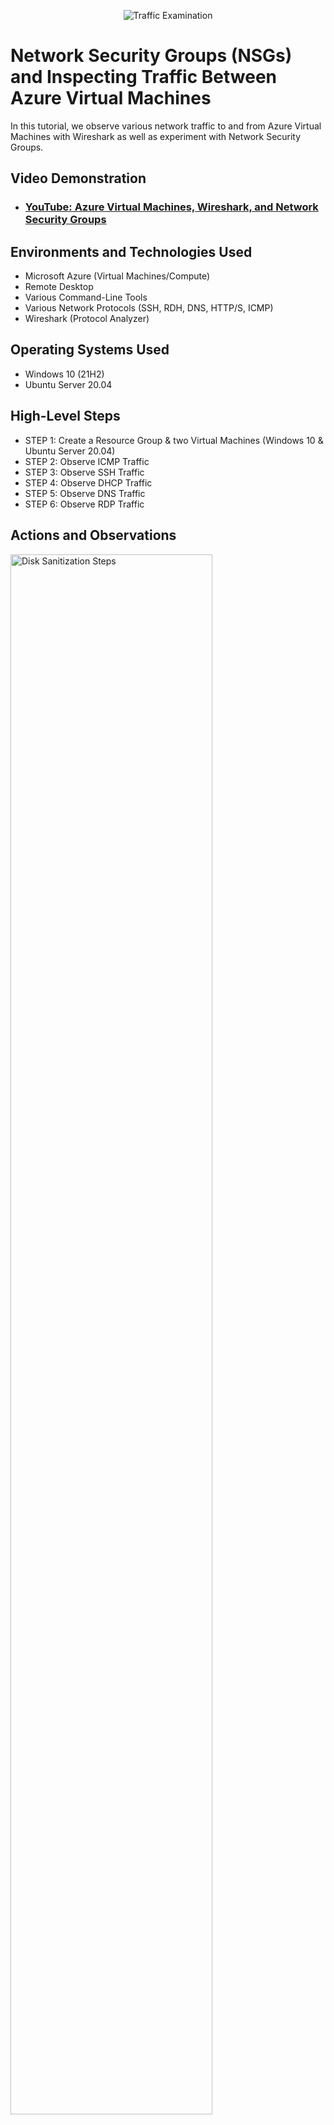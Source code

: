 <p align="center">
<img src="https://i.imgur.com/Ua7udoS.png" alt="Traffic Examination"/>
</p>

<h1>Network Security Groups (NSGs) and Inspecting Traffic Between Azure Virtual Machines</h1>
In this tutorial, we observe various network traffic to and from Azure Virtual Machines with Wireshark as well as experiment with Network Security Groups. <br />


<h2>Video Demonstration</h2>

- ### [YouTube: Azure Virtual Machines, Wireshark, and Network Security Groups](https://www.youtube.com)

<h2>Environments and Technologies Used</h2>

- Microsoft Azure (Virtual Machines/Compute)
- Remote Desktop
- Various Command-Line Tools
- Various Network Protocols (SSH, RDH, DNS, HTTP/S, ICMP)
- Wireshark (Protocol Analyzer)

<h2>Operating Systems Used </h2>

- Windows 10 (21H2)
- Ubuntu Server 20.04

<h2>High-Level Steps</h2>

- STEP 1: Create a Resource Group & two Virtual Machines (Windows 10 & Ubuntu Server 20.04)
- STEP 2: Observe ICMP Traffic
- STEP 3: Observe SSH Traffic
- STEP 4: Observe DHCP Traffic
- STEP 5: Observe DNS Traffic
- STEP 6: Observe RDP Traffic  

<h2>Actions and Observations</h2>

 <p>
<img src="https://i.imgur.com/sTqUBJf.png" height="80%" width="80%" alt="Disk Sanitization Steps"/>
</p>
<p>
<p>
<img src="https://i.imgur.com/ZMXNHKq.png" height="80%" width="80%" alt="Disk Sanitization Steps"/>
</p>
<p>
</h2>STEP 1: CREATE OUR RESOURCES</h2>

  - Create a Resource Group "RG-LabNP"
  - Create VM1 as a Windows 10 VM (create credentials)
  - Create VM2 as a Ubuntu Server 20.04 (create credentials)
</p>
<br />

 <p>
<img src="https://i.imgur.com/y3C5bi1.png" height="80%" width="80%" alt="Disk Sanitization Steps"/>
</p>
<p>
 <p>
<img src="https://i.imgur.com/QhQGJgn.png" height="80%" width="80%" alt="Disk Sanitization Steps"/>
</p>
<p>
 <p>
<img src="https://i.imgur.com/vbN8c2J.png" height="80%" width="80%" alt="Disk Sanitization Steps"/>
</p>
<p>
 <p>
<img src="https://i.imgur.com/jQ0TCmC.png" height="80%" width="80%" alt="Disk Sanitization Steps"/>
</p>
<p>
 <p>
<img src="https://i.imgur.com/fpph90d.png" height="80%" width="80%" alt="Disk Sanitization Steps"/>
</p>
<p>
</h2>STEP 2: OBSERVE ICMP TRAFFIC</h2>

  - Open Microsoft Remote Desktop and paste the Public IP Address of VM1 and continue to login using previous credentials
  - Open up the Browser in VM1 and google "download WireShark"
  - Once it is finished installing open up WireShark and filter for ICMP traffic only
  - Retrieve the private IP Address from the Ubuntu VM and attempt to ping it from within the Windows 10 VM
  - Attempt to Ping www.google.com and observe the traffic
  - Create perpetual ping (-t) from VM1 to VM2 and observe the traffic
  - Stop the pinging activity
</p>
<br />

 <p>
<img src="https://i.imgur.com/7609csE.png" height="80%" width="80%" alt="Disk Sanitization Steps"/>
</p>
<p>
 <p>
<img src="https://i.imgur.com/y04bJyP.png" height="80%" width="80%" alt="Disk Sanitization Steps"/>
</p>
<p>
 <p>
<img src="https://i.imgur.com/gNygHVs.png" height="80%" width="80%" alt="Disk Sanitization Steps"/>
</p>
<p>
</h2>STEP 3: OBSERVE SSH TRAFFIC</h2>

  - Hop back into WireShark and filter for SSH traffic only
  - From the Windows 10 VM, "SSH into" your Ubuntu Virtual Machine (via its private IP address)
  - Type commands (username, pwd, etc) into the linux SSH connection and observe SSH traffic spam in WireShark
  - Exit the SSH Connection by typing 'exit' and pressing Enter
</p>
<br />

 <p>
<img src="https://i.imgur.com/pOP5D0m.png" height="80%" width="80%" alt="Disk Sanitization Steps"/>
</p>
<p>
</h2>STEP 4: OBSERVE DHCP TRAFFIC</h2>

  - Go back to WireShark, filter for DHCP traffic only
  - From your Windows 10 VM, attempt to issue your VM a new IP address from the command line (ipconfig /renew)
  - Observe the DHCP traffic being shown in WireShark
</p>
<br />

 <p>
<img src="https://i.imgur.com/YKpMsef.png" height="80%" width="80%" alt="Disk Sanitization Steps"/>
</p>
<p>
</h2>STEP 9: DOWNLOAD AND INSTALL VC_redist.86.exe</h2>

  - Google and Download VC_redist.8.exe
</p>
<br />

 <p>
<img src="https://i.imgur.com/YKpMsef.png" height="80%" width="80%" alt="Disk Sanitization Steps"/>
</p>
<p>
</h2>STEP 9: DOWNLOAD AND INSTALL VC_redist.86.exe</h2>

  - Google and Download VC_redist.8.exe
</p>
<br />

